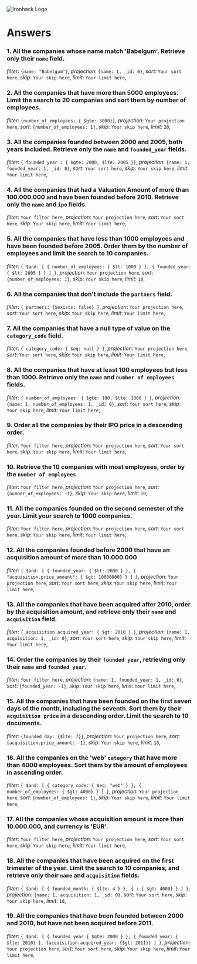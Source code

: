 ![Ironhack Logo](https://i.imgur.com/1QgrNNw.png)

# Answers

### 1. All the companies whose name match 'Babelgum'. Retrieve only their `name` field.

_filter_: `{name: "Babelgum"}`,
_projection_: `{name: 1, _id: 0}`,
_sort_: `Your sort here`,
_skip_: `Your skip here`,
_limit_: `Your limit here`,

### 2. All the companies that have more than 5000 employees. Limit the search to 20 companies and sort them by **number of employees**.

_filter_: `{number_of_employees: { $gte: 5000}}`,
_projection_: `Your projection here`,
_sort_: `{number_of_employees: 1}`,
_skip_: `Your skip here`,
_limit_: `20`,

### 3. All the companies founded between 2000 and 2005, both years included. Retrieve only the `name` and `founded_year` fields.

_filter_: `{ founded_year : { $gte: 2000, $lte: 2005 }}`,
_projection_: `{name: 1, founded_year: 1, _id: 0}`,
_sort_: `Your sort here`,
_skip_: `Your skip here`,
_limit_: `Your limit here`,

### 4. All the companies that had a Valuation Amount of more than 100.000.000 and have been founded before 2010. Retrieve only the `name` and `ipo` fields.

_filter_: `Your filter here`,
_projection_: `Your projection here`,
_sort_: `Your sort here`,
_skip_: `Your skip here`,
_limit_: `Your limit here`,

### 5. All the companies that have less than 1000 employees and have been founded before 2005. Order them by the number of employees and limit the search to 10 companies.

_filter_: `{ $and: [ { number_of_employees: { $lt: 1000 } }, { founded_year: { $lt: 2005 } } ] }`,
_projection_: `Your projection here`,
_sort_: `{number_of_employees: 1}`,
_skip_: `Your skip here`,
_limit_: `10`,

### 6. All the companies that don't include the `partners` field.

_filter_: `{ partners: {$exists: false} }`,
_projection_: `Your projection here`,
_sort_: `Your sort here`,
_skip_: `Your skip here`,
_limit_: `Your limit here`,

### 7. All the companies that have a null type of value on the `category_code` field.

_filter_: `{ category_code: { $eq: null } }`,
_projection_: `Your projection here`,
_sort_: `Your sort here`,
_skip_: `Your skip here`,
_limit_: `Your limit here`,

### 8. All the companies that have at least 100 employees but less than 1000. Retrieve only the `name` and `number of employees` fields.

_filter_: `{ number_of_employees: { $gte: 100, $lte: 1000 } }`,
_projection_: `{name: 1, number_of_employees: 1, _id: 0}`,
_sort_: `Your sort here`,
_skip_: `Your skip here`,
_limit_: `Your limit here`,

### 9. Order all the companies by their IPO price in a descending order.

_filter_: `Your filter here`,
_projection_: `Your projection here`,
_sort_: `Your sort here`,
_skip_: `Your skip here`,
_limit_: `Your limit here`,

### 10. Retrieve the 10 companies with most employees, order by the `number of employees`

_filter_: `Your filter here`,
_projection_: `Your projection here`,
_sort_: `{number_of_employees: -1}`,
_skip_: `Your skip here`,
_limit_: `10`,

### 11. All the companies founded on the second semester of the year. Limit your search to 1000 companies.

_filter_: `Your filter here`,
_projection_: `Your projection here`,
_sort_: `Your sort here`,
_skip_: `Your skip here`,
_limit_: `Your limit here`,

### 12. All the companies founded before 2000 that have an acquisition amount of more than 10.000.000

_filter_: `{ $and: [ { founded_year: { $lt: 2000 } }, { "acquisition.price_amount": { $gt: 10000000} } ] }`,
_projection_: `Your projection here`,
_sort_: `Your sort here`,
_skip_: `Your skip here`,
_limit_: `Your limit here`,

### 13. All the companies that have been acquired after 2010, order by the acquisition amount, and retrieve only their `name` and `acquisition` field.

_filter_: `{ acquisition.acquired_year: { $gt: 2010 } }`,
_projection_: `{name: 1, acquisition: 1, _id: 0}`,
_sort_: `Your sort here`,
_skip_: `Your skip here`,
_limit_: `Your limit here`,

### 14. Order the companies by their `founded year`, retrieving only their `name` and `founded year`.

_filter_: `Your filter here`,
_projection_: `{name: 1, founded_year: 1, _id: 0}`,
_sort_: `{founded_year: -1}`,
_skip_: `Your skip here`,
_limit_: `Your limit here`,

### 15. All the companies that have been founded on the first seven days of the month, including the seventh. Sort them by their `acquisition price` in a descending order. Limit the search to 10 documents.

_filter_: `{founded_day: {$lte: 7}}`,
_projection_: `Your projection here`,
_sort_: `{acquisition.price_amount: -1}`,
_skip_: `Your skip here`,
_limit_: `10`,

### 16. All the companies on the 'web' `category` that have more than 4000 employees. Sort them by the amount of employees in ascending order.

_filter_: `{ $and: [ { category_code: { $eq: "web" } }, { number_of_employees: { $gt: 4000} } ] }`,
_projection_: `Your projection here`,
_sort_: `{number_of_employees: 1}`,
_skip_: `Your skip here`,
_limit_: `Your limit here`,

### 17. All the companies whose acquisition amount is more than 10.000.000, and currency is 'EUR'.

_filter_: `Your filter here`,
_projection_: `Your projection here`,
_sort_: `Your sort here`,
_skip_: `Your skip here`,
_limit_: `Your limit here`,

### 18. All the companies that have been acquired on the first trimester of the year. Limit the search to 10 companies, and retrieve only their `name` and `acquisition` fields.

_filter_: `{ $and: [ { founded_month: { $lte: 4 } }, { : { $gt: 4000} } ] }`,
_projection_: `{name: 1, acquisition: 1, _id: 0}`,
_sort_: `Your sort here`,
_skip_: `Your skip here`,
_limit_: `10`,

### 19. All the companies that have been founded between 2000 and 2010, but have not been acquired before 2011.

_filter_: `{ $and: [ { founded_year { $gte: 2000 } }, { founded_year: { $lte: 2010} }, {acquisition.acquired_year: {$gt: 2011}} ] }`,
_projection_: `Your projection here`,
_sort_: `Your sort here`,
_skip_: `Your skip here`,
_limit_: `Your limit here`,
